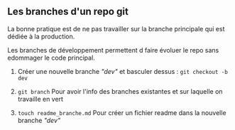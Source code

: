 ## Les branches d'un repo git

La bonne pratique est de ne pas travailler sur la branche principale qui est dédiée à la production.

Les branches de développement permettent d faire évoluer le repo sans edommager le code principal.

1. Créer une nouvelle branche *"dev"* et basculer dessus : ```git checkout -b dev```

2. ```git branch``` Pour avoir l'info des branches existantes et sur laquelle on travaille en vert

3. ```touch readme_branche.md``` Pour créer un fichier readme dans la nouvelle branche *"dev"*